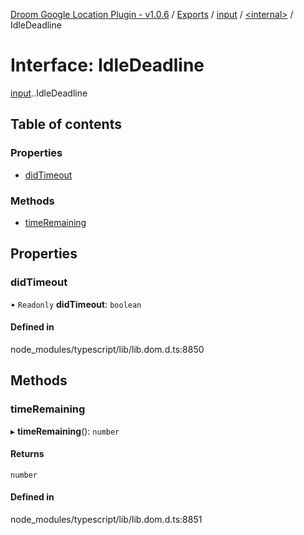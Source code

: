 [Droom Google Location Plugin - v1.0.6](../README.md) / [Exports](../modules.md) / [input](../modules/input.md) / [<internal\>](../modules/input._internal_.md) / IdleDeadline

# Interface: IdleDeadline

[input](../modules/input.md).[<internal>](../modules/input._internal_.md).IdleDeadline

## Table of contents

### Properties

- [didTimeout](input._internal_.IdleDeadline.md#didtimeout)

### Methods

- [timeRemaining](input._internal_.IdleDeadline.md#timeremaining)

## Properties

### didTimeout

• `Readonly` **didTimeout**: `boolean`

#### Defined in

node_modules/typescript/lib/lib.dom.d.ts:8850

## Methods

### timeRemaining

▸ **timeRemaining**(): `number`

#### Returns

`number`

#### Defined in

node_modules/typescript/lib/lib.dom.d.ts:8851
